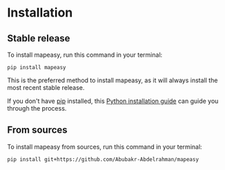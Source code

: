 # Installation

## Stable release

To install mapeasy, run this command in your terminal:

```
pip install mapeasy
```

This is the preferred method to install mapeasy, as it will always install the most recent stable release.

If you don't have [pip](https://pip.pypa.io) installed, this [Python installation guide](http://docs.python-guide.org/en/latest/starting/installation/) can guide you through the process.

## From sources

To install mapeasy from sources, run this command in your terminal:

```
pip install git+https://github.com/Abubakr-Abdelrahman/mapeasy
```
